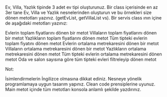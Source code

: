  Ev, Villa, Yazlık tipinde 3 adet ev tipi oluşturunuz. 
 Bir class içerisinde en az 3er tane Ev, Villa ve Yazlık nesnelerinden oluşturun ve bu örnekleri size dönen metotları yazınız. (getEvList, getVillaList vs). 
 Bir servis class ının içine de aşağıdaki metotları yazınız: 

 Evlerin toplam fiyatlarını dönen bir metot 
 Villaların toplam fiyatlarını dönen bir metot 
 Yazlıkların toplam fiyatlarını dönen metot 
 Tüm tipteki evlerin toplam fiyatını dönen metot 
 Evlerin ortalama metrekaresini dönen bir metot 
 Villaların ortalama metrekaresini dönen bir metot 
 Yazlıkların ortalama metrekaresini dönen metot 
 Tüm tipteki evlerin ortalama metrekaresini dönen metot 
 Oda ve salon sayısına göre tüm tipteki evleri filtreleyip dönen metot 

Not:

 İsimlendirmelerin İngilizce olmasına dikkat ediniz. 
 Nesneye yönelik programlamaya uygun tasarım yapınız. 
 Clean code prensiplerine uyunuz. 
 Main metot içinde tüm metotları konsola anlamlı şekilde yazdırınız. 

